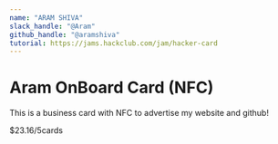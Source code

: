 ```yaml
---
name: "ARAM SHIVA"
slack_handle: "@Aram"
github_handle: "@aramshiva"
tutorial: https://jams.hackclub.com/jam/hacker-card
---
```


# Aram OnBoard Card (NFC)

This is a business card with NFC to advertise my website and github!

$23.16/5cards
 
